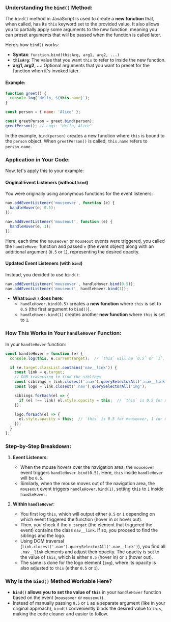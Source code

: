 
### **Understanding the `bind()` Method:**

The `bind()` method in JavaScript is used to create a **new function** that, when called, has its `this` keyword set to the provided value. It also allows you to partially apply some arguments to the new function, meaning you can preset arguments that will be passed when the function is called later.

Here’s how `bind()` works:
- **Syntax**: `function.bind(thisArg, arg1, arg2, ...)`
- **`thisArg`**: The value that you want `this` to refer to inside the new function.
- **arg1, arg2, ...**: Optional arguments that you want to preset for the function when it's invoked later.

#### Example:
```javascript
function greet() {
  console.log(`Hello, ${this.name}`);
}

const person = { name: 'Alice' };

const greetPerson = greet.bind(person);
greetPerson(); // Logs: "Hello, Alice"
```

In the example, `bind(person)` creates a new function where `this` is bound to the `person` object. When `greetPerson()` is called, `this.name` refers to `person.name`.

### **Application in Your Code:**

Now, let's apply this to your example:

#### **Original Event Listeners (without `bind`)**
You were originally using anonymous functions for the event listeners:

```javascript
nav.addEventListener('mouseover', function (e) {
  handleHover(e, 0.5);
});

nav.addEventListener('mouseout', function (e) {
  handleHover(e, 1);
});
```

Here, each time the `mouseover` or `mouseout` events were triggered, you called the `handleHover` function and passed `e` (the event object) along with an additional argument (`0.5` or `1`), representing the desired opacity.

#### **Updated Event Listeners (with `bind`)**
Instead, you decided to use `bind()`:

```javascript
nav.addEventListener('mouseover', handleHover.bind(0.5));
nav.addEventListener('mouseout', handleHover.bind(1));
```

- **What `bind()` does here**: 
  - `handleHover.bind(0.5)` creates a **new function** where `this` is set to `0.5` (the first argument to `bind()`).
  - `handleHover.bind(1)` creates another **new function** where `this` is set to `1`.

### **How This Works in Your `handleHover` Function**:

In your `handleHover` function:
```javascript
const handleHover = function (e) {
  console.log(this, e.currentTarget);  // `this` will be `0.5` or `1`, depending on the event (mouseover or mouseout)

  if (e.target.classList.contains('nav__link')) {
    const link = e.target;
    // DOM traversing to find the siblings
    const siblings = link.closest('.nav').querySelectorAll('.nav__link');
    const logo = link.closest('.nav').querySelectorAll('img');

    siblings.forEach(el => {
      if (el !== link) el.style.opacity = this;  // `this` is 0.5 for mouseover, 1 for mouseout
    });

    logo.forEach(el => {
      el.style.opacity = this;  // `this` is 0.5 for mouseover, 1 for mouseout
    });
  }
};
```

### **Step-by-Step Breakdown**:
1. **Event Listeners**:
   - When the mouse hovers over the navigation area, the `mouseover` event triggers `handleHover.bind(0.5)`. Here, `this` inside `handleHover` will be `0.5`.
   - Similarly, when the mouse moves out of the navigation area, the `mouseout` event triggers `handleHover.bind(1)`, setting `this` to `1` inside `handleHover`.

2. **Within `handleHover`**:
   - You first log `this`, which will output either `0.5` or `1` depending on which event triggered the function (hover in or hover out).
   - Then, you check if the `e.target` (the element that triggered the event) contains the class `nav__link`. If so, you proceed to find the siblings and the logo.
   - Using DOM traversal (`link.closest('.nav').querySelectorAll('.nav__link')`), you find all `.nav__link` elements and adjust their opacity. The opacity is set to the value of `this`, which is either `0.5` (hover in) or `1` (hover out).
   - The same is done for the logo element (`img`), where its opacity is also adjusted to `this` (either `0.5` or `1`).

### **Why is the `bind()` Method Workable Here?**
- **`bind()` allows you to set the value of `this`** in your `handleHover` function based on the event (`mouseover` or `mouseout`).
- Instead of manually passing `0.5` or `1` as a separate argument (like in your original approach), `bind()` conveniently binds the desired value to `this`, making the code cleaner and easier to follow.
